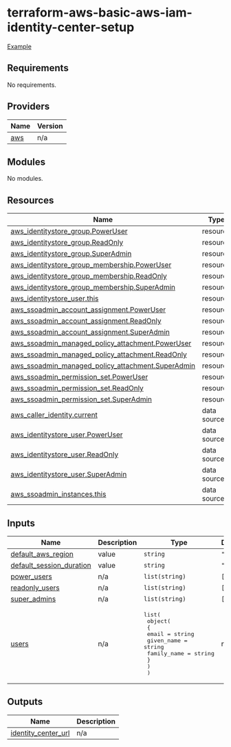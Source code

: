 
# terraform-aws-basic-aws-iam-identity-center-setup

[Example](./example/)

<!-- BEGINNING OF PRE-COMMIT-TERRAFORM DOCS HOOK -->
## Requirements

No requirements.

## Providers

| Name | Version |
|------|---------|
| <a name="provider_aws"></a> [aws](#provider\_aws) | n/a |

## Modules

No modules.

## Resources

| Name | Type |
|------|------|
| [aws_identitystore_group.PowerUser](https://registry.terraform.io/providers/hashicorp/aws/latest/docs/resources/identitystore_group) | resource |
| [aws_identitystore_group.ReadOnly](https://registry.terraform.io/providers/hashicorp/aws/latest/docs/resources/identitystore_group) | resource |
| [aws_identitystore_group.SuperAdmin](https://registry.terraform.io/providers/hashicorp/aws/latest/docs/resources/identitystore_group) | resource |
| [aws_identitystore_group_membership.PowerUser](https://registry.terraform.io/providers/hashicorp/aws/latest/docs/resources/identitystore_group_membership) | resource |
| [aws_identitystore_group_membership.ReadOnly](https://registry.terraform.io/providers/hashicorp/aws/latest/docs/resources/identitystore_group_membership) | resource |
| [aws_identitystore_group_membership.SuperAdmin](https://registry.terraform.io/providers/hashicorp/aws/latest/docs/resources/identitystore_group_membership) | resource |
| [aws_identitystore_user.this](https://registry.terraform.io/providers/hashicorp/aws/latest/docs/resources/identitystore_user) | resource |
| [aws_ssoadmin_account_assignment.PowerUser](https://registry.terraform.io/providers/hashicorp/aws/latest/docs/resources/ssoadmin_account_assignment) | resource |
| [aws_ssoadmin_account_assignment.ReadOnly](https://registry.terraform.io/providers/hashicorp/aws/latest/docs/resources/ssoadmin_account_assignment) | resource |
| [aws_ssoadmin_account_assignment.SuperAdmin](https://registry.terraform.io/providers/hashicorp/aws/latest/docs/resources/ssoadmin_account_assignment) | resource |
| [aws_ssoadmin_managed_policy_attachment.PowerUser](https://registry.terraform.io/providers/hashicorp/aws/latest/docs/resources/ssoadmin_managed_policy_attachment) | resource |
| [aws_ssoadmin_managed_policy_attachment.ReadOnly](https://registry.terraform.io/providers/hashicorp/aws/latest/docs/resources/ssoadmin_managed_policy_attachment) | resource |
| [aws_ssoadmin_managed_policy_attachment.SuperAdmin](https://registry.terraform.io/providers/hashicorp/aws/latest/docs/resources/ssoadmin_managed_policy_attachment) | resource |
| [aws_ssoadmin_permission_set.PowerUser](https://registry.terraform.io/providers/hashicorp/aws/latest/docs/resources/ssoadmin_permission_set) | resource |
| [aws_ssoadmin_permission_set.ReadOnly](https://registry.terraform.io/providers/hashicorp/aws/latest/docs/resources/ssoadmin_permission_set) | resource |
| [aws_ssoadmin_permission_set.SuperAdmin](https://registry.terraform.io/providers/hashicorp/aws/latest/docs/resources/ssoadmin_permission_set) | resource |
| [aws_caller_identity.current](https://registry.terraform.io/providers/hashicorp/aws/latest/docs/data-sources/caller_identity) | data source |
| [aws_identitystore_user.PowerUser](https://registry.terraform.io/providers/hashicorp/aws/latest/docs/data-sources/identitystore_user) | data source |
| [aws_identitystore_user.ReadOnly](https://registry.terraform.io/providers/hashicorp/aws/latest/docs/data-sources/identitystore_user) | data source |
| [aws_identitystore_user.SuperAdmin](https://registry.terraform.io/providers/hashicorp/aws/latest/docs/data-sources/identitystore_user) | data source |
| [aws_ssoadmin_instances.this](https://registry.terraform.io/providers/hashicorp/aws/latest/docs/data-sources/ssoadmin_instances) | data source |

## Inputs

| Name | Description | Type | Default | Required |
|------|-------------|------|---------|:--------:|
| <a name="input_default_aws_region"></a> [default\_aws\_region](#input\_default\_aws\_region) | value | `string` | `""` | no |
| <a name="input_default_session_duration"></a> [default\_session\_duration](#input\_default\_session\_duration) | value | `string` | `"1H"` | no |
| <a name="input_power_users"></a> [power\_users](#input\_power\_users) | n/a | `list(string)` | `[]` | no |
| <a name="input_readonly_users"></a> [readonly\_users](#input\_readonly\_users) | n/a | `list(string)` | `[]` | no |
| <a name="input_super_admins"></a> [super\_admins](#input\_super\_admins) | n/a | `list(string)` | `[]` | no |
| <a name="input_users"></a> [users](#input\_users) | n/a | <pre>list(<br>    object(<br>      {<br>        email       = string<br>        given_name  = string<br>        family_name = string<br>      }<br>    )<br>  )</pre> | n/a | yes |

## Outputs

| Name | Description |
|------|-------------|
| <a name="output_identity_center_url"></a> [identity\_center\_url](#output\_identity\_center\_url) | n/a |
<!-- END OF PRE-COMMIT-TERRAFORM DOCS HOOK -->
